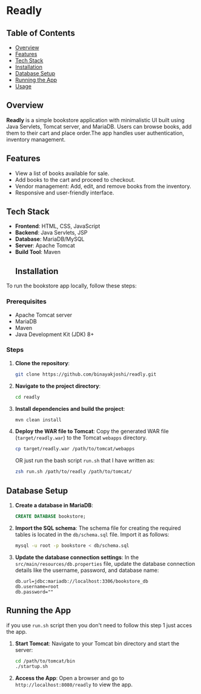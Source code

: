 # Readly
## Table of Contents
- [Overview](#overview)
- [Features](#features)
- [Tech Stack](#tech-stack)
- [Installation](#installation)
- [Database Setup](#database-setup)
- [Running the App](#running-the-app)
- [Usage](#usage)
## Overview
**Readly** is a simple bookstore application with minimalistic UI built using Java Servlets, Tomcat server, and MariaDB. Users can browse books, add them to their cart and place order.The app handles user authentication, inventory management.
## Features

- View a list of books available for sale.
- Add books to the cart and proceed to checkout.
- Vendor management: Add, edit, and remove books from the inventory.
- Responsive and user-friendly interface.
## Tech Stack

- **Frontend**: HTML, CSS, JavaScript
- **Backend**: Java Servlets, JSP
- **Database**: MariaDB/MySQL
- **Server**: Apache Tomcat
- **Build Tool**: Maven
  ## Installation

To run the bookstore app locally, follow these steps:

### Prerequisites

- Apache Tomcat server
- MariaDB
- Maven
- Java Development Kit (JDK) 8+

### Steps

1. **Clone the repository**:
    ```bash
    git clone https://github.com/binayakjoshi/readly.git
    ```

2. **Navigate to the project directory**:
    ```bash
    cd readly
    ```

3. **Install dependencies and build the project**:
    ```bash
    mvn clean install
    ```

4. **Deploy the WAR file to Tomcat**:
    Copy the generated WAR file (`target/readly.war`) to the Tomcat `webapps` directory.
    ```bash
    cp target/readly.war /path/to/tomcat/webapps
    ```
    OR just run the bash script `run.sh` that I have written as:
    ```bash
    zsh run.sh /path/to/readly /path/to/tomcat/
    ```

## Database Setup

1. **Create a database in MariaDB**:
    ```sql
    CREATE DATABASE bookstore;
    ```

2. **Import the SQL schema**:
    The schema file for creating the required tables is located in the `db/schema.sql` file. Import it as follows:
    ```bash
    mysql -u root -p bookstore < db/schema.sql
    ```

3. **Update the database connection settings**:
   In the `src/main/resources/db.properties` file, update the database connection details like the username, password, and database name:

    ```properties
    db.url=jdbc:mariadb://localhost:3306/bookstore_db
    db.username=root
    db.password=""
    ```

## Running the App
   if you use `run.sh` script then you don't need to follow this step 1 just acces the app.
1. **Start Tomcat**:
    Navigate to your Tomcat bin directory and start the server:
    ```bash
    cd /path/to/tomcat/bin
    ./startup.sh
    ```
 
2. **Access the App**:
    Open a browser and go to `http://localhost:8080/readly` to view the app.

